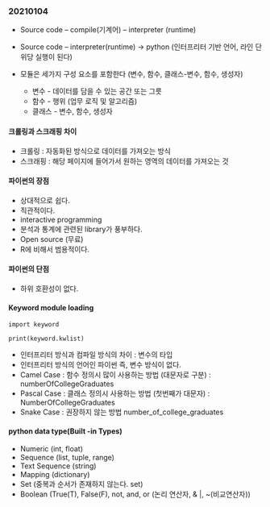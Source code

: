 ### 20210104

* Source code – compile(기계어) – interpreter (runtime)

* Source code – interpreter(runtime) -> python (인터프리터 기반 언어, 라인 단위당 실행이 된다)

* 모듈은 세가지 구성 요소를 포함한다 (변수, 함수, 클래스-변수, 함수, 생성자)
  * 변수 - 데이터를 담을 수 있는 공간 또는 그릇
  * 함수 - 행위 (업무 로직 및 알고리즘)
  * 클래스 - 변수, 함수, 생성자

#### 크롤링과 스크래핑 차이

* 크롤링 : 자동화된 방식으로 데이터를 가져오는 방식
* 스크래핑 : 해당 페이지에 들어가서 원하는 영역의 데이터를 가져오는 것

#### 파이썬의 장점

* 상대적으로 쉽다.
* 직관적이다.
* interactive programming
* 분석과 통계에 관련된 library가 풍부하다.
* Open source (무료)
* R에 비해서 범용적이다.

#### 파이썬의 단점

* 하위 호환성이 없다.

#### Keyword module loading

```import keyword```

```print(keyword.kwlist)```

* 인터프리터 방식과 컴파일 방식의 차이 : 변수의 타입
* 인터프리터 방식의 언어인 파이썬 즉, 변수 방식이 없다.
* Camel Case : 함수 정의시 많이 사용하는 방법 (대문자로 구분) : numberOfCollegeGraduates
* Pascal Case : 클래스 정의시 사용하는 방법 (첫번째가 대문자) : NumberOfCollegeGraduates
* Snake Case : 권장하지 않는 방법 number_of_college_graduates

#### python data type(Built -in Types)

* Numeric (int, float)
* Sequence (list, tuple, range)
* Text Sequence (string)
* Mapping (dictionary)
* Set (중복과 순서가 존재하지 않는다. set)
* Boolean (True(T), False(F), not, and, or (논리 연산자, & |, ~(비교연산자))
